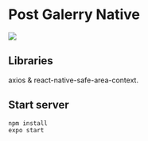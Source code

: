 # Post Galerry Native

<img src="https://i.imgur.com/tEZU3ig.png" />

## Libraries

axios & react-native-safe-area-context.

## Start server

```bash
npm install
expo start
```